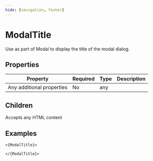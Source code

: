 ```yaml
---
hide: [navigation, footer]
---
```

# ModalTitle

Use as part of Modal to display the title of the modal dialog.

## Properties

| Property | Required | Type | Description |
|----------|----------|------|-------------|
|Any additional properties|No|any||

## Children

Accepts any HTML content

## Examples

```
<{ModalTitle}>

</{ModalTitle}>
```